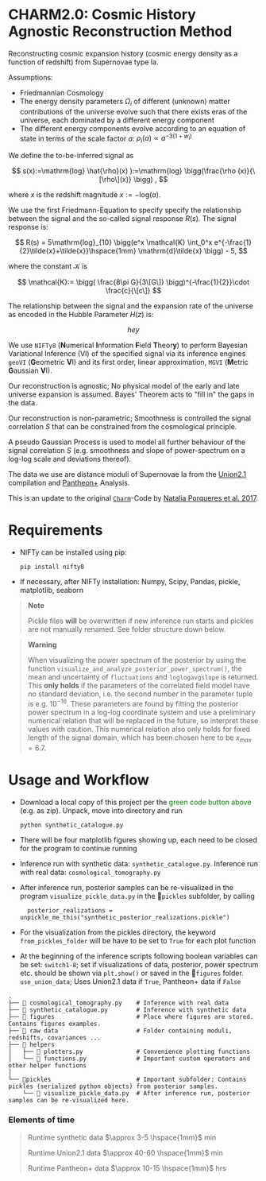 CHARM2.0: Cosmic History Agnostic Reconstruction Method
=================

Reconstructing cosmic expansion history (cosmic energy density as a function of redshift) from Supernovae
type Ia. 

Assumptions: 
- Friedmannian Cosmology
- The energy density parameters $\Omega_i$ of different
  (unknown) matter contributions of the universe evolve such that
  there exists eras of the universe, each dominated by a different
  energy component
- The different energy components evolve according to an equation of state in
  terms of the scale factor $a$: $\rho_i(a)\propto a^{-3(1+w_i)}$ 

We define the to-be-inferred signal as 

$$
s(x):=\mathrm{log} \hat{\rho}(x) ):=\mathrm{log} \bigg(\frac{\rho (x)}{\[\rho\](x)} \bigg) ,
$$

where $x$ is the redshift magnitude $x:=-\mathrm{log}(a)$.

We use the first Friedmann-Equation to specify specify the relationship
between the signal and the so-called signal response $R(s)$. 
The signal response is:

$$
R(s) = 5\mathrm{log}_{10} \bigg(e^x  \mathcal{K} \int_0^x e^{-\frac{1}{2}\tilde{x}+\tilde{x}}\hspace{1mm} \mathrm{d}\tilde{x} \bigg) - 5,
$$

where the constant $\mathcal{K}$ is 

$$
\mathcal{K}:= \bigg( \frac{8\pi G}{3\[G\]} \bigg)^{-\frac{1}{2}}\cdot \frac{c}{\[c\]}
$$

The relationship between the signal and the expansion rate of the universe as encoded in 
the Hubble Parameter $H(z)$ is: 

$$
hey
$$

We use `NIFTy8` (**N**umerical **I**nformation **F**ield **T**heor**y**) to perform 
Bayesian Variational Inference (VI) of the specified signal via its inference engines 
`geoVI` (**G**eometric **V**I) and its first order, linear approximation, 
`MGVI` (**M**etric **G**aussian **V**I).

Our reconstruction is agnostic; No physical model of the early and late universe
expansion is assumed. Bayes' Theorem acts to "fill in" the gaps in the data.

Our reconstruction is non-parametric; Smoothness is controlled the signal correlation
$S$ that can be constrained from the cosmological principle.

A pseudo Gaussian Process is used to model all further behaviour of the signal
correlation $S$ (e.g. smoothness and slope of power-spectrum on a log-log scale and 
deviations thereof).

The data we use are distance moduli of Supernovae Ia from the 
[Union2.1](https://supernova.lbl.gov/Union/) compilation and [Pantheon+](https://pantheonplussh0es.github.io) Analysis.

This is an update to the original [`Charm`](https://gitlab.mpcdf.mpg.de/natalia/charm)-Code by [Natalia Porqueres et al. 2017](https://arxiv.org/abs/1608.04007).


Requirements
=================
*   NIFTy can be installed using pip:

        pip install nifty8
* If necessary, after NIFTy installation: Numpy, Scipy, Pandas, pickle, matplotlib, seaborn 

> **Note**
> 
> Pickle files **will** be overwritten if new inference run starts and pickles are not manually renamed.
> See folder structure down below.

> **Warning**
> 
>When visualizing the power spectrum of the posterior by using the function
> `visualize_and_analyze_posterior_power_spectrum()`, the mean and uncertainty of 
> `fluctuations` and `loglogavgslope` is returned. This **only holds** if the parameters of the correlated field model
> have no standard deviation, i.e. the second number in the parameter tuple is e.g. $10^{-16}$. These parameters are found 
> by fitting the posterior power spectrum in a log-log coordinate system and use a preliminary numerical relation that will be replaced in the 
> future, so interpret these values with caution. This numerical relation also only holds for fixed length of the signal 
> domain, which has been chosen here to be $x_{max}=6.7$.




Usage and Workflow
=================
*   Download a local copy of this project per the <span style="color:green"> green code button above </span> (e.g. as zip). Unpack, move into directory and run 

        python synthetic_catalogue.py
* There will be four matplotlib figures showing up, each need to be closed for the program to continue running
* Inference run with synthetic data: `synthetic_catalogue.py`. Inference run with real data: `cosmological_tomography.py`
* After inference run, posterior samples can be re-visualized in the program `visualize_pickle_data.py` in the 📂`pickles` subfolder, by calling

        posterior_realizations = unpickle_me_this("synthetic_posterior_realizations.pickle")
* For the visualization from the pickles directory, the keyword `from_pickles_folder` will be have to be set to `True` for each plot function
* At the beginning of the inference scripts following boolean variables can be set: `switch1-8`; set if visualizations
of data, posterior, power spectrum etc. should be shown via `plt.show()` or saved in the 📂`figures` folder.
`use_union_data`; Uses Union2.1 data if `True`, Pantheon+ data if `False`


```
.
├── 🐍 cosmological_tomography.py    # Inference with real data
├── 🐍 synthetic_catalogue.py        # Inference with synthetic data 
├── 📂 figures                       # Place where figures are stored. Contains figures examples.
├── 📂 raw data                      # Folder containing moduli, redshifts, covariances ...
├── 📂 helpers                       
│   ├── 🐍 plotters.py               # Convenience plotting functions
│   └── 🐍 functions.py              # Important custom operators and other helper functions
│   
└── 📂pickles                        # Important subfolder: Contains pickles (serialized python objects) from posterior samples.
    └── 🐍 visualize_pickle_data.py  # After inference run, posterior samples can be re-visualized here.
```


### Elements of time

>Runtime synthetic data $\approx 3-5 \hspace{1mm}$ min
> 
>Runtime Union2.1 data $\approx 40-60 \hspace{1mm}$ min
> 
>Runtime Pantheon+ data $\approx 10-15 \hspace{1mm}$ hrs




